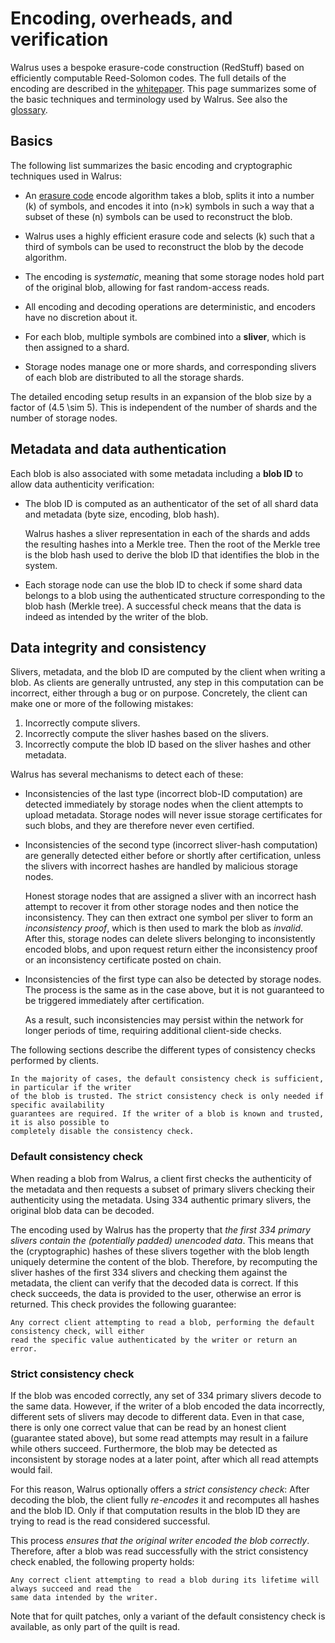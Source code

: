 # Encoding, overheads, and verification

Walrus uses a bespoke erasure-code construction (RedStuff) based on efficiently computable
Reed-Solomon codes. The full details of the encoding are described in the
[whitepaper](../walrus.pdf). This page summarizes some of the basic techniques and terminology used
by Walrus. See also the [glossary](../glossary.md).

## Basics

The following list summarizes the basic encoding and cryptographic techniques used in Walrus:

- An [erasure code](https://en.wikipedia.org/wiki/Erasure_code) encode algorithm takes a blob,
  splits it into a number \(k\) of symbols, and encodes it into \(n>k\) symbols in such a way that a
  subset of these \(n\) symbols can be used to reconstruct the blob.

- Walrus uses a highly efficient erasure code and selects \(k\) such that a third of symbols can be
  used to reconstruct the blob by the decode algorithm.

- The encoding is *systematic*, meaning that some storage nodes hold part of the original blob,
  allowing for fast random-access reads.

- All encoding and decoding operations are deterministic, and encoders have no discretion about it.

- For each blob, multiple symbols are combined into a **sliver**, which is then assigned to a shard.

- Storage nodes manage one or more shards, and corresponding slivers of each blob are distributed
  to all the storage shards.

The detailed encoding setup results in an expansion of the blob size by a factor of \(4.5 \sim 5\).
This is independent of the number of shards and the number of storage nodes.

## Metadata and data authentication

Each blob is also associated with some metadata including a **blob ID** to allow data authenticity
verification:

- The blob ID is computed as an authenticator of the set of all shard data and metadata (byte size,
  encoding, blob hash).

  Walrus hashes a sliver representation in each of the shards and adds the resulting hashes into a
  Merkle tree. Then the root of the Merkle tree is the blob hash used to derive the blob ID that
  identifies the blob in the system.

- Each storage node can use the blob ID to check if some shard data belongs to a blob using the
  authenticated structure corresponding to the blob hash (Merkle tree). A successful check means
  that the data is indeed as intended by the writer of the blob.

## Data integrity and consistency

Slivers, metadata, and the blob ID are computed by the client when writing a blob. As clients are
generally untrusted, any step in this computation can be incorrect, either through a bug or on
purpose. Concretely, the client can make one or more of the following mistakes:

1. Incorrectly compute slivers.
1. Incorrectly compute the sliver hashes based on the slivers.
1. Incorrectly compute the blob ID based on the sliver hashes and other metadata.

Walrus has several mechanisms to detect each of these:

- Inconsistencies of the last type (incorrect blob-ID computation) are detected immediately by
  storage nodes when the client attempts to upload metadata. Storage nodes will never issue storage
  certificates for such blobs, and they are therefore never even certified.

- Inconsistencies of the second type (incorrect sliver-hash computation) are generally detected
  either before or shortly after certification, unless the slivers with incorrect hashes are handled
  by malicious storage nodes.

  Honest storage nodes that are assigned a sliver with an incorrect hash attempt to recover it from
  other storage nodes and then notice the inconsistency. They can then extract one symbol per sliver
  to form an *inconsistency proof*, which is then used to mark the blob as *invalid*. After this,
  storage nodes can delete slivers belonging to inconsistently encoded blobs, and upon request
  return either the inconsistency proof or an inconsistency certificate posted on chain.

- Inconsistencies of the first type can also be detected by storage nodes. The process is the same
  as in the case above, but it is not guaranteed to be triggered immediately after certification.

  As a result, such inconsistencies may persist within the network for longer periods of time,
  requiring additional client-side checks.

The following sections describe the different types of consistency checks performed by clients.

```admonish info title="Select the appropriate consistency check"
In the majority of cases, the default consistency check is sufficient, in particular if the writer
of the blob is trusted. The strict consistency check is only needed if specific availability
guarantees are required. If the writer of a blob is known and trusted, it is also possible to
completely disable the consistency check.
```

### Default consistency check

When reading a blob from Walrus, a client first checks the authenticity of the metadata and then
requests a subset of primary slivers checking their authenticity using the metadata. Using 334
authentic primary slivers, the original blob data can be decoded.

The encoding used by Walrus has the property that *the first 334 primary slivers contain the
(potentially padded) unencoded data*. This means that the (cryptographic) hashes of these slivers
together with the blob length uniquely determine the content of the blob. Therefore, by recomputing
the sliver hashes of the first 334 slivers and checking them against the metadata, the client can
verify that the decoded data is correct. If this check succeeds, the data is provided to the user,
otherwise an error is returned. This check provides the following guarantee:

```admonish tip title="Data consistency property"
Any correct client attempting to read a blob, performing the default consistency check, will either
read the specific value authenticated by the writer or return an error.
```

### Strict consistency check

If the blob was encoded correctly, any set of 334 primary slivers decode to the same data. However,
if the writer of a blob encoded the data incorrectly, different sets of slivers may decode to
different data. Even in that case, there is only one correct value that can be read by an honest
client (guarantee stated above), but some read attempts may result in a failure while others
succeed. Furthermore, the blob may be detected as inconsistent by storage nodes at a later point,
after which all read attempts would fail.

For this reason, Walrus optionally offers a *strict consistency check*: After decoding the blob, the
client fully *re-encodes* it and recomputes all hashes and the blob ID. Only if that computation
results in the blob ID they are trying to read is the read considered successful.

This process *ensures that the original writer encoded the blob correctly*. Therefore, after a blob
was read successfully with the strict consistency check enabled, the following property holds:

```admonish tip title="Guarantee after strict consistency check succeeded"
Any correct client attempting to read a blob during its lifetime will always succeed and read the
same data intended by the writer.
```

Note that for quilt patches, only a variant of the default consistency check is available, as only
part of the quilt is read.
